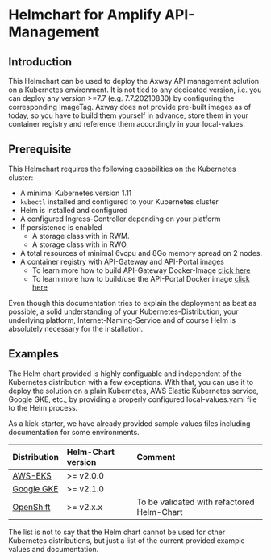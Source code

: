 # Helmchart for Amplify API-Management

## Introduction

This Helmchart can be used to deploy the Axway API management solution on a Kubernetes environment. It is not tied to any dedicated version, i.e. you can deploy any version >=7.7 (e.g. 7.7.20210830) by configuring the corresponding ImageTag. 
Axway does not provide pre-built images as of today, so you have to build them yourself in advance, store them in your container registry and reference them accordingly in your local-values.

## Prerequisite

This Helmchart requires the following capabilities on the Kubernetes cluster:

- A minimal Kubernetes version 1.11
- `kubectl` installed and configured to your Kubernetes cluster
- Helm is installed and configured
- A configured Ingress-Controller depending on your platform
- If persistence is enabled 
  - A storage class with in RWM.
  - A storage class with in RWO.
- A total resources of minimal 6vcpu and 8Go memory spread on 2 nodes.
- A container registry with API-Gateway and API-Portal images
  - To learn more how to build API-Gateway Docker-Image [click here](https://docs.axway.com/bundle/axway-open-docs/page/docs/apim_installation/apigw_containers/docker_script_baseimage/index.html)
  - To learn more how to build/use the API-Portal Docker image [click here](https://docs.axway.com/bundle/axway-open-docs/page/docs/apim_installation/apiportal_docker/index.html)

Even though this documentation tries to explain the deployment as best as possible, a solid understanding of your Kubernetes-Distribution, your underlying platform, Internet-Naming-Service and of course Helm is absolutely necessary for the installation.  

## Examples

The Helm chart provided is highly configuable and independent of the Kubernetes distribution with a few exceptions. With that, you can use it to deploy the solution on a plain Kubernetes, AWS Elastic Kubernetes service, Google GKE, etc., by providing a properly configured local-values.yaml file to the Helm process.     

As a kick-starter, we have already provided sample values files including documentation for some environments. 

| Distribution                             | Helm-Chart version  | Comment                                        | 
| :---                                     | :---                | :---                                           |
| [AWS-EKS](examples/aws-eks)              | >= v2.0.0           |                                                |
| [Google GKE](examples/google-gke)        | >= v2.1.0           |                                                |
| [OpenShift](examples/openshift)          | >= v2.x.x           | To be validated with refactored Helm-Chart     |

The list is not to say that the Helm chart cannot be used for other Kubernetes distributions, but just a list of the current provided example values and documentation.